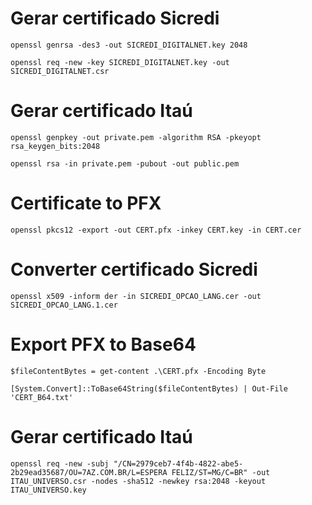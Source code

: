 # Gerar certificado Sicredi
`openssl genrsa -des3 -out SICREDI_DIGITALNET.key 2048`

`openssl req -new -key SICREDI_DIGITALNET.key -out SICREDI_DIGITALNET.csr`


# Gerar certificado Itaú
`openssl genpkey -out private.pem -algorithm RSA -pkeyopt rsa_keygen_bits:2048`

`openssl rsa -in private.pem -pubout -out public.pem`


# Certificate to PFX
`openssl pkcs12 -export -out CERT.pfx -inkey CERT.key -in CERT.cer`

# Converter certificado Sicredi
`openssl x509 -inform der -in SICREDI_OPCAO_LANG.cer -out SICREDI_OPCAO_LANG.1.cer`

# Export PFX to Base64
`$fileContentBytes = get-content .\CERT.pfx -Encoding Byte`

`[System.Convert]::ToBase64String($fileContentBytes) | Out-File 'CERT_B64.txt'`

# Gerar certificado Itaú
`openssl req -new -subj "/CN=2979ceb7-4f4b-4822-abe5-2b29ead35687/OU=7AZ.COM.BR/L=ESPERA FELIZ/ST=MG/C=BR" -out ITAU_UNIVERSO.csr -nodes -sha512 -newkey rsa:2048 -keyout ITAU_UNIVERSO.key`

